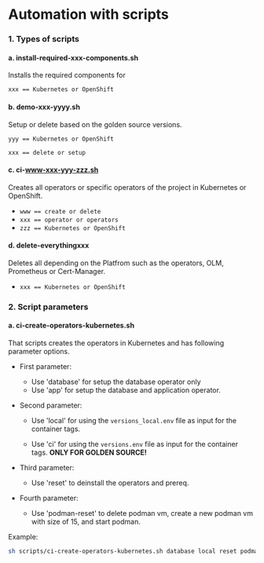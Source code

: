 # Automation with scripts

### 1. Types of scripts

#### a.  **install-required**-xxx-components.sh

Installs the required components for 

`xxx == Kubernetes or OpenShift`

#### b. **demo**-xxx-yyyy.sh

Setup or delete based on the golden source versions.

`yyy == Kubernetes or OpenShift`

`xxx == delete or setup`

#### c.  **ci**-www-xxx-yyy-zzz.sh

Creates all operators or specific operators of the project in Kubernetes or OpenShift.

* `www == create or delete`
* `xxx == operator or operators`
* `zzz == Kubernetes or OpenShift`

#### d.   **delete-everything**xxx

Deletes all depending on the Platfrom such as the operators, OLM, Prometheus or Cert-Manager.

* `xxx == Kubernetes or OpenShift`

### 2. Script parameters

#### a. ci-create-operators-kubernetes.sh

That scripts creates the operators in Kubernetes and has following parameter options.

* First parameter:

    * Use 'database' for setup the database operator only
    * Use 'app' for setup the database and application operator.

* Second parameter:

    * Use 'local' for using the `versions_local.env` file as input for the container tags.

    * Use 'ci' for using the `versions.env` file as input for the container tags. **ONLY FOR GOLDEN SOURCE!**

* Third parameter:

    * Use 'reset' to deinstall the operators and prereq.

* Fourth parameter:

    * Use 'podman-reset' to delete podman vm, create a new podman vm with size of 15, and start podman.


Example:

```sh
sh scripts/ci-create-operators-kubernetes.sh database local reset podman-reset
```


